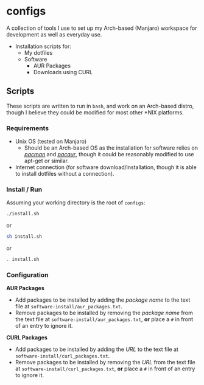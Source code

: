 # configs

A collection of tools I use to set up my Arch-based (Manjaro) workspace for development as well as everyday use.

- Installation scripts for: 
  - My dotfiles
  - Software
    - AUR Packages
    - Downloads using CURL

## Scripts

These scripts are written to run in ``bash``, and work on an Arch-based distro, though I believe they could be modified for most other \*NIX platforms. 


### Requirements

- Unix OS (tested on Manjaro)
  - Should be an Arch-based OS as the installation for software relies on *[pacman](https://wiki.archlinux.org/index.php/pacman)* and *[pacaur](https://wiki.archlinux.org/index.php/AUR_helpers)*, though it could be reasonably modified to use apt-get or similar.
- Internet connection (for software download/installation, though it is able to install dotfiles without a connection).

### Install / Run

Assuming your working directory is the root of ``configs``:

```bash
./install.sh
```

or
```bash
sh install.sh
```
or
```bash
. install.sh
```

### Configuration

**AUR Packages**

- Add packages to be installed by adding the *package name* to the text file at ``software-install/aur_packages.txt``.
- Remove packages to be installed by removing the *package name* from the text file at ``software-install/aur_packages.txt``, **or** place a ``#`` in front of an entry to ignore it.

**CURL Packages**

- Add packages to be installed by adding the *URL* to the text file at ``software-install/curl_packages.txt``.
- Remove packages to be installed by removing the *URL* from the text file at ``software-install/curl_packages.txt``, **or** place a ``#`` in front of an entry to ignore it.